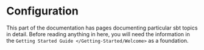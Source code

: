 Configuration
=============

This part of the documentation has pages documenting particular sbt
topics in detail. Before reading anything in here, you will need the
information in the `Getting Started Guide </Getting-Started/Welcome>` as
a foundation.
